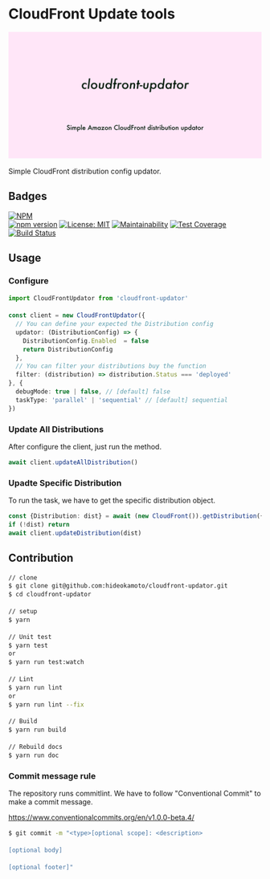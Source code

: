 # CloudFront Update tools
![image](./ogp_light.png)

Simple CloudFront distribution config updator.

## Badges

[![NPM](https://nodei.co/npm/cloudfront-updator.png?downloads=true&downloadRank=true&stars=true)](https://nodei.co/npm/cloudfront-updator/)  
[![npm version](https://badge.fury.io/js/cloudfront-updator.svg)](https://badge.fury.io/js/cloudfront-updator)
[![License: MIT](https://img.shields.io/badge/License-MIT-yellow.svg)](https://opensource.org/licenses/MIT)
[![Maintainability](https://api.codeclimate.com/v1/badges/c17851759423ce151b9e/maintainability)](https://codeclimate.com/github/hideokamoto/cloudfront-updator/maintainability)
[![Test Coverage](https://api.codeclimate.com/v1/badges/c17851759423ce151b9e/test_coverage)](https://codeclimate.com/github/hideokamoto/cloudfront-updator/test_coverage)
[![Build Status](https://travis-ci.org/hideokamoto/cloudfront-updator.svg?branch=master)](https://travis-ci.org/hideokamoto/cloudfront-updator)

## Usage

### Configure

```typescript
import CloudFrontUpdator from 'cloudfront-updator'

const client = new CloudFrontUpdator({
  // You can define your expected the Distribution config
  updator: (DistributionConfig) => {
    DistributionConfig.Enabled  = false
    return DistributionConfig
  },
  // You can filter your distributions buy the function
  filter: (distribution) => distribution.Status === 'deployed'
}, {
  debugMode: true | false, // [default] false
  taskType: 'parallel' | 'sequential' // [default] sequential
})
```

### Update All Distributions
After configure the client, just run the method.

```typescript
await client.updateAllDistribution()
```

### Upadte Specific Distribution
To run the task, we have to get the specific distribution object.

```typescript
const {Distribution: dist} = await (new CloudFront()).getDistribution({Id: 'EXXXXXX'}).promise()
if (!dist) return
await client.updateDistribution(dist)
```

## Contribution

```bash
// clone
$ git clone git@github.com:hideokamoto/cloudfront-updator.git
$ cd cloudfront-updator

// setup
$ yarn

// Unit test
$ yarn test
or
$ yarn run test:watch

// Lint
$ yarn run lint
or
$ yarn run lint --fix

// Build
$ yarn run build

// Rebuild docs
$ yarn run doc
```

### Commit message rule

The repository runs commitlint.
We have to follow "Conventional Commit" to make a commit message.

https://www.conventionalcommits.org/en/v1.0.0-beta.4/

```bash
$ git commit -m "<type>[optional scope]: <description>

[optional body]

[optional footer]"
```

